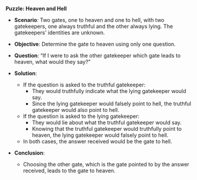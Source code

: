 **Puzzle: Heaven and Hell**

- **Scenario**: Two gates, one to heaven and one to hell, with two gatekeepers, one always truthful and the other always lying. The gatekeepers' identities are unknown.
  
- **Objective**: Determine the gate to heaven using only one question.
  
- **Question**: “If I were to ask the other gatekeeper which gate leads to heaven, what would they say?”

- **Solution**:
  - If the question is asked to the truthful gatekeeper:
    - They would truthfully indicate what the lying gatekeeper would say.
    - Since the lying gatekeeper would falsely point to hell, the truthful gatekeeper would also point to hell.
  - If the question is asked to the lying gatekeeper:
    - They would lie about what the truthful gatekeeper would say.
    - Knowing that the truthful gatekeeper would truthfully point to heaven, the lying gatekeeper would falsely point to hell.
  - In both cases, the answer received would be the gate to hell.
  
- **Conclusion**:
  - Choosing the other gate, which is the gate pointed to by the answer received, leads to the gate to heaven.
